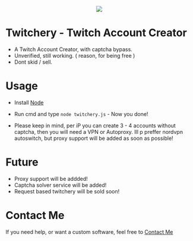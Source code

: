 <p align="center">
  <img src="https://upload.wikimedia.org/wikipedia/commons/thumb/c/ce/Twitch_logo_2019.svg/1280px-Twitch_logo_2019.svg.png"/>
</p>

# Twitchery - Twitch Account Creator
  - A Twitch Account Creator, with captcha bypass.
  - Unverified, still working. ( reason, for being free )
  - Dont skid / sell.

# Usage
  - Install [Node](https://nodejs.org)
  - Run cmd and type `node twitchery.js` - Now you done!
  
  - Please keep in mind, per iP you can create 3 - 4 accounts without captcha, then you will need a VPN or Autoproxy. Ill p          preffer nordvpn autoswitch, but proxy support will be added as soon as possible!
 
 # Future
  - Proxy support will be addded!
  - Captcha solver service will be added!
  - Request based twitchery will be sold soon!

# Contact Me
 If you need help, or want a custom software, feel free to [Contact Me](https://t.me/marseille1337)
